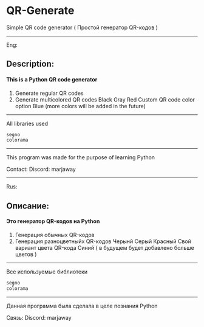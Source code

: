 # QR-Generate
Simple QR code generator ( Простой генератор QR-кодов )
___
Eng:
## Description:
#### This is a Python QR code generator

1. Generate regular QR codes
2. Generate multicolored QR codes
Black
Gray
Red
Custom QR code color option
Blue (more colors will be added in the future)
___
All libraries used
```python
segno
colorama
```
___
This program was made for the purpose of learning Python

Contact: Discord: marjaway
___
Rus:
## Описание:
#### Это генератор QR-кодов на Python

1. Генерация обычных QR-кодов
2. Генерация разноцветныйх QR-кодов
   Черынй
   Серый
   Красный
   Свой вариант цвета QR-кода
   Синий ( в будущем будет добавлено больше цветов )
___
Все используемые библиотеки
```python
segno
colorama
```
___
Данная программа была сделала в целе познания Python

Cвязь: Discord: marjaway 
